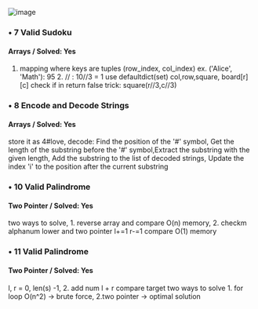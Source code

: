 ![image](https://github.com/yeokim5/leetcode/assets/66398851/21dd83e2-c721-4e3d-93c5-771109e5c4ed)

### • 7 Valid Sudoku
#### Arrays / Solved: Yes
1.  mapping where keys are tuples (row_index, col_index) ex. ('Alice', 'Math'): 95 2. // : 10//3 = 1
use defaultdict(set) col,row,square, board[r][c] check if in return false trick: square(r//3,c//3)


### • 8 Encode and Decode Strings
#### Arrays / Solved: Yes
store it as 4#love, decode: Find the position of the '#' symbol, Get the length of the substring before the '#' symbol,Extract the substring with the given length, Add the substring to the list of decoded strings, Update the index 'i' to the position after the current substring



### • 10 Valid Palindrome
#### Two Pointer / Solved: Yes
two ways to solve, 1. reverse array and compare O(n) memory, 2. checkm alphanum lower and two pointer l+=1 r-=1 compare O(1) memory

### • 11 Valid Palindrome
#### Two Pointer / Solved: Yes
l, r = 0, len(s) -1, 2. add num l + r compare target
two ways to solve 1. for loop O(n^2) -> brute force, 2.two pointer -> optimal solution
